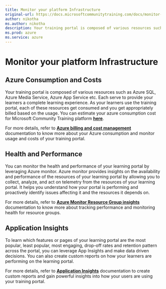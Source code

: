 ```yaml
---
title: Monitor your platform Infrastructure
original-url: https://docs.microsoftcommunitytraining.com/docs/monitor-your-infrastructure
author: nikotha
ms.author: nikotha
description: Your training portal is composed of various resources such as Azure SQL, Azure Media Service, Azure App Service etc.
ms.prod: azure
ms.service: azure
---
```


# Monitor your platform Infrastructure

## Azure Consumption and Costs
Your training portal is composed of various resources such as Azure SQL, Azure Media Service, Azure App Service etc. Each serve to provide your learners a complete learning experience. As your learners use the training portal, each of these resources get consumed and you get appropriately billed based on the usage. You can estimate your azure consumption cost for Microsoft Community Training platform [**here**](https://communitytraining.microsoft.com/pricing/). 

For more details, refer to [**Azure billing and cost management**](https://docs.microsoft.com/azure/billing) documentation to know more about your Azure consumption and monitor usage and costs of your training portal.

## Health and Performance
You can monitor the health and performance of your learning portal by leveraging Azure monitor. Azure monitor provides insights on the availability and performance of the resources of your learning portal by allowing you to collect, analyze, and act on telemetry from the resources of your learning portal. It helps you understand how your portal is performing and proactively identify issues affecting it and the resources it depends on.

For more details, refer to [**Azure Monitor Resource Group insights**](https://docs.microsoft.com/azure/azure-monitor/insights/resource-group-insights) documentation to know more about tracking performance and monitoring health for resource groups.

## Application Insights
To learn which features or pages of your learning portal are the most popular, least popular, most engaging, drop-off rates and retention pattern across the portal, you can leverage App Insights and make data driven decisions. You can also create custom reports on how your learners are performing on the learning portal.

For more details, refer to [**Application Insights**](https://docs.microsoft.com/azure/azure-monitor/app/usage-overview) documentation to create custom reports and gain powerful insights into how your users are using your training portal.